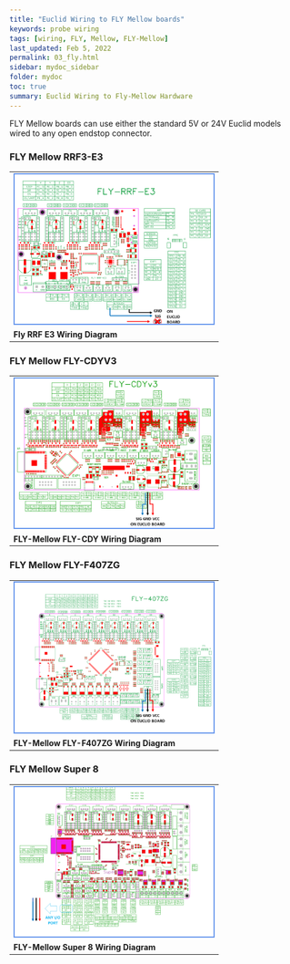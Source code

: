 ```yaml
---
title: "Euclid Wiring to FLY Mellow boards"
keywords: probe wiring
tags: [wiring, FLY, Mellow, FLY-Mellow]
last_updated: Feb 5, 2022
permalink: 03_fly.html
sidebar: mydoc_sidebar
folder: mydoc
toc: true
summary: Euclid Wiring to Fly-Mellow Hardware
---
```

FLY Mellow boards can use either the standard 5V or 24V Euclid models wired to any open endstop connector.  

### FLY Mellow RRF3-E3
<table>
 <tr>
     <td> <a href="images\04-wiring\boards_Fly\Slide1.PNG" data-lity>
         <img src="images\04-wiring\boards_Fly\Slide1.PNG" style="width:350px; border:2px solid CornflowerBlue"></a>
     </td>
 </tr>
 <tr>
     <td><b>Fly RRF E3 Wiring Diagram</b></td>
 </tr>
</table>

### FLY Mellow FLY-CDYV3
<table>
 <tr>
     <td> <a href="images\04-wiring\boards_Fly\Slide3.PNG" data-lity>
         <img src="images\04-wiring\boards_Fly\Slide3.PNG" style="width:350px; border:2px solid CornflowerBlue"></a>
     </td>
 </tr>
 <tr>
     <td><b>FLY-Mellow FLY-CDY Wiring Diagram</b></td>
 </tr>
 </table>

### FLY Mellow FLY-F407ZG
<table>
 <tr>
     <td> <a href="images\04-wiring\boards_Fly\Slide2.PNG" data-lity>
         <img src="images\04-wiring\boards_Fly\Slide2.PNG" style="width:350px; border:2px solid CornflowerBlue"></a>
     </td>
 </tr>
 <tr>
     <td><b>FLY-Mellow FLY-F407ZG Wiring Diagram</b></td>
 </tr>
 </table>

### FLY Mellow Super 8
<table>
 <tr>
     <td> <a href="images\04-wiring\boards_Fly\Slide4.PNG" data-lity>
         <img src="images\04-wiring\boards_Fly\Slide4.PNG" style="width:350px; border:2px solid CornflowerBlue"></a>
     </td>
 </tr>
 <tr>
     <td><b>FLY-Mellow Super 8 Wiring Diagram</b></td>
 </tr>
 </table>